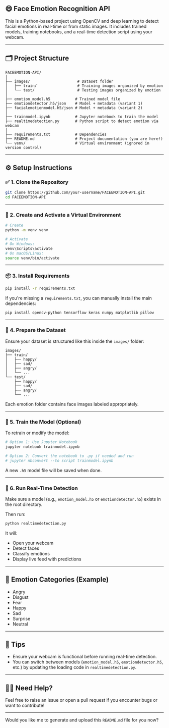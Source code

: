 ## 😄 Face Emotion Recognition API

This is a Python-based project using OpenCV and deep learning to detect facial emotions in real-time or from static images. It includes trained models, training notebooks, and a real-time detection script using your webcam.

---

## 🗂 Project Structure

```
FACEEMOTION-API/
│
├── images/                     # Dataset folder
│   ├── train/                  # Training images organized by emotion
│   └── test/                   # Testing images organized by emotion
│
├── emotion_model.h5           # Trained model file
├── emotiondetector.h5/json    # Model + metadata (variant 1)
├── facialemotionmodel.h5/json # Model + metadata (variant 2)
│
├── trainmodel.ipynb           # Jupyter notebook to train the model
├── realtimedetection.py       # Python script to detect emotion via webcam
│
├── requirements.txt           # Dependencies
├── README.md                  # Project documentation (you are here!)
└── venv/                      # Virtual environment (ignored in version control)
```

---

## ⚙️ Setup Instructions

### ✅ 1. Clone the Repository

```bash
git clone https://github.com/your-username/FACEEMOTION-API.git
cd FACEEMOTION-API
```

---

### 🐍 2. Create and Activate a Virtual Environment

```bash
# Create
python -m venv venv

# Activate
# On Windows:
venv\Scripts\activate
# On macOS/Linux:
source venv/bin/activate
```

---

### 📦 3. Install Requirements

```bash
pip install -r requirements.txt
```

If you're missing a `requirements.txt`, you can manually install the main dependencies:

```bash
pip install opencv-python tensorflow keras numpy matplotlib pillow
```

---

### 📁 4. Prepare the Dataset

Ensure your dataset is structured like this inside the `images/` folder:

```
images/
├── train/
│   ├── happy/
│   ├── sad/
│   ├── angry/
│   └── ...
└── test/
    ├── happy/
    ├── sad/
    ├── angry/
    └── ...
```

Each emotion folder contains face images labeled appropriately.

---

### 🧠 5. Train the Model (Optional)

To retrain or modify the model:

```bash
# Option 1: Use Jupyter Notebook
jupyter notebook trainmodel.ipynb

# Option 2: Convert the notebook to .py if needed and run
# jupyter nbconvert --to script trainmodel.ipynb
```

A new `.h5` model file will be saved when done.

---

### 🎥 6. Run Real-Time Detection

Make sure a model (e.g., `emotion_model.h5` or `emotiondetector.h5`) exists in the root directory.

Then run:

```bash
python realtimedetection.py
```

It will:
- Open your webcam
- Detect faces
- Classify emotions
- Display live feed with predictions

---

## 🎯 Emotion Categories (Example)

- Angry
- Disgust
- Fear
- Happy
- Sad
- Surprise
- Neutral

---

## 📌 Tips

- Ensure your webcam is functional before running real-time detection.
- You can switch between models (`emotion_model.h5`, `emotiondetector.h5`, etc.) by updating the loading code in `realtimedetection.py`.

---

## 🙋‍♂️ Need Help?

Feel free to raise an issue or open a pull request if you encounter bugs or want to contribute!

---

Would you like me to generate and upload this `README.md` file for you now?